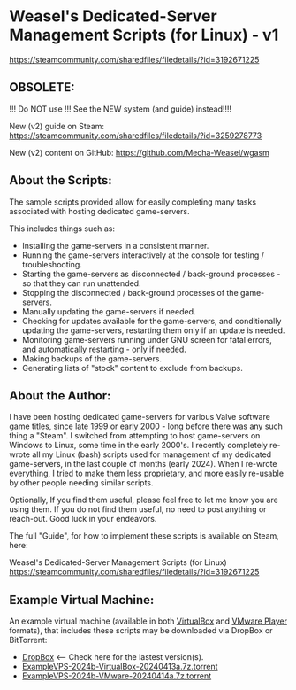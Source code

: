 Weasel's Dedicated-Server Management Scripts (for Linux) - v1
========================================================
https://steamcommunity.com/sharedfiles/filedetails/?id=3192671225

OBSOLETE:
--------

!!! Do NOT use !!!
See the NEW system (and guide) instead!!!!

New (v2) guide on Steam:
https://steamcommunity.com/sharedfiles/filedetails/?id=3259278773

New (v2) content on GitHub:
https://github.com/Mecha-Weasel/wgasm


About the Scripts:
-----------------

The sample scripts provided allow for easily completing many tasks associated with hosting dedicated game-servers.

This includes things such as:
 * Installing the game-servers in a consistent manner.
 * Running the game-servers interactively at the console for testing / troubleshooting.
 * Starting the game-servers as disconnected / back-ground processes - so that they can run unattended.
 * Stopping the disconnected / back-ground processes of the game-servers.
 * Manually updating the game-servers if needed.
 * Checking for updates available for the game-servers, and conditionally updating the game-servers, restarting them only if an update is needed.
 * Monitoring game-servers running under GNU screen for fatal errors, and automatically restarting - only if needed.
 * Making backups of the game-servers.
 * Generating lists of "stock" content to exclude from backups.

About the Author:
----------------

I have been hosting dedicated game-servers for various Valve software game titles, since late 1999 or early 2000 - long before there was any such thing a "Steam".
I switched from attempting to host game-servers on Windows to Linux, some time in the early 2000's.
I recently completely re-wrote all my Linux (bash) scripts used for management of my dedicated game-servers, in the last couple of months (early 2024).
When I re-wrote everything, I tried to make them less proprietary, and more easily re-usable by other people needing similar scripts.

Optionally, If you find them useful, please feel free to let me know you are using them.
If you do not find them useful, no need to post anything or reach-out. Good luck in your endeavors.

The full "Guide", for how to implement these scripts is available on Steam, here:

Weasel's Dedicated-Server Management Scripts (for Linux)
https://steamcommunity.com/sharedfiles/filedetails/?id=3192671225

Example Virtual Machine:
-----------------------

An example virtual machine (available in both [VirtualBox](https://www.virtualbox.org/wiki/Downloads) and [VMware Player](https://en.wikipedia.org/wiki/VMware_Workstation_Player) formats), that includes these scripts may be downloaded via DropBox or BitTorrent:
- [DropBox](https://www.dropbox.com/sh/26x2qoxt9koynxv/AAB59xue-IEnIeJ9Of6imlqMa?dl=0) <-- Check here for the lastest version(s).
- [ExampleVPS-2024b-VirtualBox-20240413a.7z.torrent](https://www.dropbox.com/scl/fi/h97jvnws3fx98yu7jafdb/ExampleVPS-2024b-VirtualBox-20240413a.7z.torrent?rlkey=akpmgnw273zb1igr7ckcqucr7&dl=1)
- [ExampleVPS-2024b-VMware-20240414a.7z.torrent](https://www.dropbox.com/scl/fi/sfbhnrh3jzzdko7674e6j/ExampleVPS-2024b-VMware-20240414a.7z.torrent?rlkey=ibldj0fndhu23jtezn5hd8dgf&dl=1)



